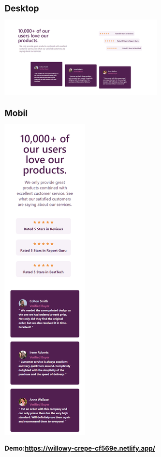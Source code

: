 # Desktop
<img src="public/Assets/screencapture-localhost-3000-2023-11-14-23_19_03.png" alt="no.png">

# Mobil
<img src="public/Assets/screencapture-localhost-3000-2023-11-14-23_35_52.png" alt="no.png">

## Demo:https://willowy-crepe-cf569e.netlify.app/
